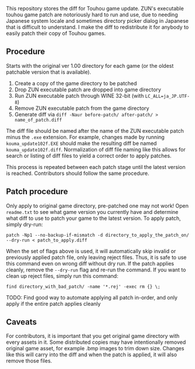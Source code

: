 This repository stores the diff for Touhou game update. ZUN's executable touhou game patch are notoriously hard to run and use, due to needing Japanese system locale and sometimes directory picker dialog in Japanese that is difficult to understand. I make the diff to redistribute it for anybody to easily patch their copy of Touhou games.

## Procedure
Starts with the original ver 1.00 directory for each game (or the oldest patchable version that is available).

1. Create a copy of the game directory to be patched
2. Drop ZUN executable patch are dropped into game directory
3. Run ZUN executable patch through WINE 32-bit (with `LC_ALL=ja_JP.UTF-8`)
4. Remove ZUN executable patch from the game directory
5. Generate diff via `diff -Naur before-patch/ after-patch/ > name_of_patch.diff`

The diff file should be named after the name of the ZUN executable patch minus the `.exe` extension. For example, changes made by running `kouma_update102f.EXE` should make the resulting diff be named `kouma_update102f.diff`. Normalization of diff file naming like this allows for search or listing of diff files to yield a correct order to apply patches.

This process is repeated between each patch stage until the latest version is reached. Contributors should follow the same procedure.

## Patch procedure
Only apply to original game directory, pre-patched one may not work! Open `readme.txt` to see what game version you currently have and determine what diff to use to patch your game to the latest version. To apply patch, simply dry-run:
```
patch -Np1 --no-backup-if-mismatch -d directory_to_apply_the_patch_on/ --dry-run < patch_to_apply.diff
```
When the set of flags above is used, it will automatically skip invalid or previously applied patch file, only leaving reject files. Thus, it is safe to use this command even on wrong diff without dry run. If the patch applies cleanly, remove the `--dry-run` flag and re-run the command.
If you want to clean up reject files, simply run this command:
```
find directory_with_bad_patch/ -name '*.rej' -exec rm {} \;
```

TODO: Find good way to automate applying all patch in-order, and only apply if the entire patch applies cleanly

## Caveats
For contributors, it is important that you get original game directory with every assets in it. Some distributed copies may have intentionally removed original game asset, for example .bmp images to trim down size. Changes like this will carry into the diff and when the patch is applied, it will also remove those files.
